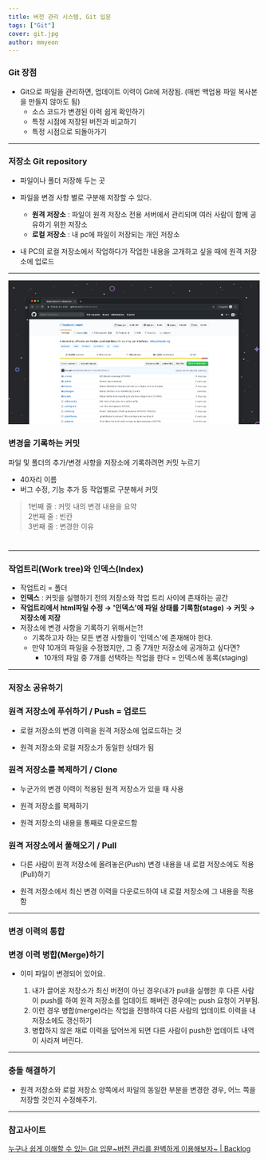 ```yaml
---
title: 버전 관리 시스템, Git 입문
tags: ["Git"]
cover: git.jpg
author: mmyeon
---
```


### Git 장점

- Git으로 파일을 관리하면, 업데이트 이력이 Git에 저장됨. (매번 백업용 파일 복사본을 만들지 않아도 됨)
  - 소스 코드가 변경된 이력 쉽게 확인하기
  - 특정 시점에 저장된 버전과 비교하기
  - 특정 시점으로 되돌아가기

---

### 저장소 Git repository

- 파일이나 폴더 저장해 두는 곳

- 파일을 변경 사항 별로 구분해 저장할 수 있다.

  - **원격 저장소** : 파일이 원격 저장소 전용 서버에서 관리되며 여러 사람이 함께 공유하기 위한 저장소
  - **로컬 저장소** : 내 pc에 파일이 저장되는 개인 저장소

- 내 PC의 로컬 저장소에서 작업하다가 작업한 내용을 고개하고 싶을 때에 원격 저장소에 업로드

---

<img src="./commit.jpg">

### 변경을 기록하는 커밋

파일 및 폴더의 추가/변경 사항을 저장소에 기록하려면 커밋 누르기

- 40자리 이름
- 버그 수정, 기능 추가 등 작업별로 구분해서 커밋

> 1번째 줄 : 커밋 내의 변경 내용을 요약  
> 2번째 줄 : 빈칸  
> 3번째 줄 : 변경한 이유

#

---

### 작업트리(Work tree)와 인덱스(Index)

- 작업트리 = 폴더
- **인덱스** : 커밋을 실행하기 전의 저장소와 작업 트리 사이에 존재하는 공간
- **작업트리에서 html파일 수정 → '인덱스'에 파일 상태를 기록함(stage) → 커밋 → 저장소에 저장**
- 저장소에 변경 사항을 기록하기 위해서는?!
  - 기록하고자 하는 모든 변경 사항들이 '인덱스'에 존재해야 한다.
  - 만약 10개의 파일을 수정했지만, 그 중 7개만 저장소에 공개하고 싶다면?
    - 10개의 파일 중 7개를 선택하는 작업을 한다 = 인덱스에 동록(staging)

---

### 저장소 공유하기

### 원격 저장소에 푸쉬하기 / Push = 업로드

- 로컬 저장소의 변경 이력을 원격 저장소에 업로드하는 것

- 원격 저장소와 로컬 저장소가 동일한 상태가 됨

### 원격 저장소를 복제하기 / Clone

- 누군가의 변경 이력이 적용된 원격 저장소가 있을 때 사용

- 원격 저장소를 복제하기

- 원격 저장소의 내용을 통째로 다운로드함

### 원격 저장소에서 풀해오기 / Pull

- 다른 사람이 원격 저장소에 올려놓은(Push) 변경 내용을 내 로컬 저장소에도 적용(Pull)하기

- 원격 저장소에서 최신 변경 이력을 다운로드하여 내 로컬 저장소에 그 내용을 적용함

---

### 변경 이력의 통합

### 변경 이력 병합(Merge)하기

- 이미 파일이 변경되어 있어요.

  1. 내가 끌어온 저장소가 최신 버전이 아닌 경우(내가 pull을 실행한 후 다른 사람이 push를 하여 원격 저장소를 업데이트 해버린 경우에는 push 요청이 거부됨.
  2. 이런 경우 병합(merge)라는 작업을 진행하여 다른 사람의 업데이트 이력을 내 저장소에도 갱신하기
  3. 병합하지 않은 채로 이력을 덮어쓰게 되면 다른 사람이 push한 업데이트 내역이 사라져 버린다.

---

### 충돌 해결하기

- 원격 저장소와 로컬 저장소 양쪽에서 파일의 동일한 부분을 변경한 경우, 어느 쪽을 저장할 것인지 수정해주기.

---

### **참고사이트**

[누구나 쉽게 이해할 수 있는 Git 입문~버전 관리를 완벽하게 이용해보자~ | Backlog](https://backlog.com/git-tutorial/kr/)
